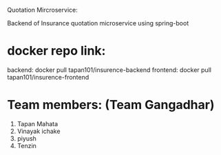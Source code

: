 Quotation Mircroservice:

Backend of Insurance quotation microservice using spring-boot

# docker repo link:

backend: docker pull tapan101/insurence-backend
frontend: docker pull tapan101/insurence-frontend

# Team members: (Team Gangadhar)
1. Tapan Mahata
2. Vinayak ichake
3. piyush
4. Tenzin